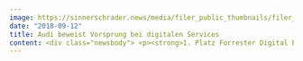 ```yaml
---
image: https://sinnerschrader.news/media/filer_public_thumbnails/filer_public/75/81/75816658-28e8-4edd-846a-c4707b36f2f6/700x525.png__480x288_q85_crop_subsampling-2_upscale.png
date: "2018-09-12"
title: Audi beweist Vorsprung bei digitalen Services
content: <div class="newsbody"> <p><strong>1. Platz Forrester Digital Experience Survey 2018 / Testsieger Auto Bild Konfigurator 2018 / Beste Studienergebnisse “Autohaus”</strong></p> <p><strong>Hamburg, September 2018</strong> –  Wenige Tage vor dem Launch des Audi e-tron, des ersten vollelektrischen SUVs der Marke, beweisen die Ingolstädter den Vorsprung durch digitale Services. Audi ist nach jüngster Forrester Studie “Strongest Performer in European Automotive Websites”, und bekommt damit den Transformationsvorsprung und die nachhaltige Strategie in der Digitalen Experience deutlich bestätigt. Audi erzielt den 1. Platz in der Digital Experience Survey von Forrester.</p> <p>Die Resultate der Studie “Automotive Wave&#58; European Websites, Q3 2018” attestieren der digitalen Audi Experience, dem Nutzer nicht nur die richtigen Angebote an die Hand zu geben und somit inhaltlich sehr gut bei der Entscheidungsfindung zu unterstützen – die Website Experience punktet vor allem beim UX Score sowie beim Functionality Score, letzteres mit sehr deutlichem Abstand zum Wettbewerb. </p> <p>Und dies ist nicht der einzige Erfolgsbeweis für die richtige strategische Ausrichtung bei der digitalen Transformation. Auch von Auto Bild wurde Audi jüngst zum Testsieger 2018 für ein heutiges Herzstück der digitalen Commerce Strategie, den Konfigurator, gewählt.</p> <p>Darüber hinaus konnten die vier Ringe in einer aktuellen Studie laut „Autohaus“ bei der Frage überzeugen, wie gut Konsumenten bei der Auswahl der optimalen Ausstattungsvariante online unterstützt werden, und wie die Übergabe der individuellen Konfiguration an die Autohäuser erfolgt.</p> <p>“Ein Erfolg, der uns stolz macht, denn für niemand anderen als für unsere Nutzer arbeiten wir ständig an der Verbesserung unserer digitalen Angebote” sagt Dieter Kopitzki, Head of Website Development &amp; Rollout bei Audi. </p> <p>Der Audi Konfigurator ist von Anfang an integriert gedacht, bei allem ist der Nutzer immer nur einen Klick von der Konfiguration seines Fahrzeugs entfernt. Zudem werden im Hintergrund Verknüpfungen mit weiteren Audi Datenpools gebildet. So können dem Nutzer z. B. in Echtzeit maßgeschneiderte reale Angebote aus seiner Umgebung angezeigt werden. </p> <p>“Für uns und unsere Agenturpartner sind diese Ergebnisse ein erstklassiges Feedback auf die gemeinsame Ambition an eine Führungsrolle in der Digitalen Experience. Sie zeigen, dass wir mit unseren Innovationen die Erwartungen der Nutzer in Sachen Design, Service und Performance am besten erfüllen” erklärt Nils Wollny, Head of Digital Business Strategy &amp; Customer Experience bei Audi. “Aber die Ergebnisse sind gleichzeitig ein Ansporn, diesen Vorsprung weiter auszubauen und zukünftig auch branchenübergreifend digitale Benchmarks zu setzen.“</p> <p>Seit 2016 verantwortet SinnerSchrader als weltweite digitale Lead Agentur nicht nur die Entwicklung digitaler nutzerzentrierter Services für Audi, sondern übernimmt darüber hinaus die Steuerung diverser weiterer Dienstleister. Auch für die Agentur ist das gute Abschneiden ein wichtiger Beweis dafür, gemeinsam mit Audi auf dem richtigen Weg zu sein.</p> <p>“Allem voran ist das ein Erfolg eines jeden Einzelnen in unserem wachsenden crossfunktionalen Audi Team” freuen sich die kreative und strategische Leitung Philipp Kafkoulas und Dr. Axel Averdung von SinnerSchrader. “Wir stehen für das konsequente Einnehmen der Nutzerperspektive, die datengetriebene Innovation der Produkte und die Überzeugung, dass nahtlos verwobene digitale Touchpoints Kunden und Unternehmen spürbaren Nutzwert bringen.”<strong>Über SinnerSchrader</strong><br/> SinnerSchrader gehört zu den führenden Digitalagenturen Europas mit dem Fokus auf Design und Entwicklung von digitalen Produkten und Services. Mehr als 600 Mitarbeiter arbeiten an der digitalen Transformation für Unternehmen wie Allianz, Audi, comdirect bank, ERGO, Telefónica, TUI, Unitymedia und VW. SinnerSchrader wurde 1996 gegründet, ist seit 1999 börsennotiert und hat Büros in Hamburg, Berlin, Frankfurt am Main, München und Prag. Seit April 2017 ist SinnerSchrader Teil von Accenture Interactive.<br/> <a href="https&#58;//sinnerschrader.com/" target="_blank">https&#58;//sinnerschrader.com/</a></p> <p>--<br/> Forrester Research wurde 1983 in Cambridge, Massachusetts, gegründet. Die Studien und Marktanalysen des Unternehmens gehören seit Jahren zu den weltweit einflussreichsten auf dem Gebiet der Informationstechnologien.  <br/> Die Forrester Studie “Automotive Wave&#58; European Websites, Q3 2018” erschien am 29. August 2018 unter der Federführung von Brendan Miller und Alex Causey. <br/> <br/> Die aktuelle Studie für „Autohaus“ wurde von den Unternehmensberatungen Benchex und Roll &amp; Pastuch in Auftrag gegeben.</p> </div>
---
```

